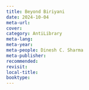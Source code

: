 ```yaml
---
title: Beyond Biriyani
date: 2024-10-04
meta-url: 
cover: 
category: AntiLibrary
meta-lang: 
meta-year: 
meta-people: Dinesh C. Sharma
meta-publisher: 
recommended: 
revisit: 
local-title: 
booktype:
---
```

